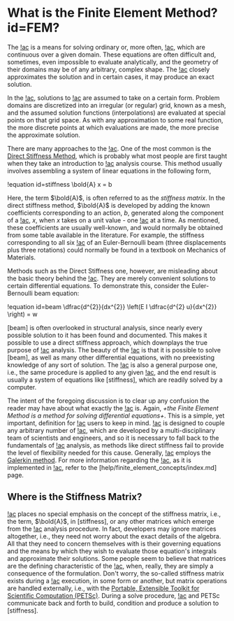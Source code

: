 # What is the Finite Element Method? id=FEM?

The [!ac](FEM) is a means for solving ordinary or, more often,
[!ac](PDEs), which are continuous over a given domain. These equations are often difficult and, sometimes, even impossible to evaluate analytically, and the geometry of their domains may be of any arbitrary, complex shape. The [!ac](FEM) closely approximates the solution and in certain cases, it may produce an exact solution.

In the [!ac](FEM), solutions to [!ac](PDEs) are assumed to take on a certain form. Problem domains are discretized into an irregular (or regular) grid, known as a mesh, and the assumed solution functions (interpolations) are evaluated at special points on that grid space. As with any approximation to some real function, the more discrete points at which evaluations are made, the more precise the approximate solution.

There are many approaches to the [!ac](FEM). One of the most common is the [Direct Stiffness Method](https://en.wikipedia.org/wiki/Direct_stiffness_method), which is probably what most people are first taught when they take an introduction to [!ac](FE) analysis course. This method usually involves assembling a system of linear equations in the following form,

!equation id=stiffness
\bold{A} x = b

Here, the term $\bold{A}$, is often referred to as the *stiffness matrix*. In the direct stiffness method, $\bold{A}$ is developed by adding the known coefficients corresponding to an action, $b$, generated along the component of a [!ac](DOF), $x$, when $x$ takes on a unit value - one [!ac](DOF) at a time. As mentioned, these coefficients are usually well-known, and would normally be obtained from some table available in the literature. For example, the stiffness corresponding to all six [!ac](DOFs) of an Euler-Bernoulli beam (three displacements plus three rotations) could normally be found in a textbook on Mechanics of Materials.

Methods such as the Direct Stiffness one, however, are misleading about the basic theory behind the [!ac](FEM). They are merely convenient solutions to certain differential equations. To demonstrate this, consider the Euler-Bernoulli beam equation:

!equation id=beam
\dfrac{d^{2}}{dx^{2}} \left(E I \dfrac{d^{2} u}{dx^{2}} \right) = w

[beam] is often overlooked in structural analysis, since nearly every possible solution to it has been found and documented. This makes it possible to use a direct stiffness approach, which downplays the true purpose of [!ac](FE) analysis. The beauty of the [!ac](FEM) is that it is possible to solve [beam],
as well as many other differential equations, with no preexisting knowledge of any sort of solution. The [!ac](FEM) is also a general purpose one, i.e., the same procedure is applied to any given [!ac](PDE), and the end result is usually a system of equations like [stiffness], which are readily solved by a computer.

The intent of the foregoing discussion is to clear up any confusion the reader may have about what exactly the [!ac](FEM) is. Again, *+the Finite Element Method is a method for solving differential equations+*. This is a simple, yet important, definition for [!ac](MOOSE) users to keep in mind. [!ac](MOOSE) is designed to couple any arbitrary number of [!ac](PDEs), which are developed by a multi-disciplinary team of scientists and engineers, and so it is necessary to fall back to the fundamentals of [!ac](FE) analysis, as methods like direct stiffness fail to provide the level of flexibility needed for this cause. Generally, [!ac](MOOSE) employs the [Galerkin method](https://en.wikipedia.org/wiki/Galerkin_method). For more information regarding the [!ac](FEM), as it is implemented in [!ac](MOOSE), refer to the [help/finite_element_concepts/index.md] page.

## Where is the Stiffness Matrix?

[!ac](MOOSE) places no special emphasis on the concept of the stiffness matrix, i.e., the term, $\bold{A}$, in [stiffness],
or any other matrices which emerge from the [!ac](FE) analysis procedure. In fact, developers may ignore matrices altogether, i.e., they need not worry about the exact details of the algebra. All that they need to concern themselves with is their governing equations and the means by which they wish to evaluate those equation's integrals and approximate their solutions. Some people seem to believe that matrices are the defining characteristic of the [!ac](FEM), when, really, they are simply a consequence of the formulation. Don't worry, the so-called stiffness matrix exists during a [!ac](MOOSE) execution, in some form or another, but matrix operations are handled externally, i.e., with the [Portable, Extensible Toolkit for Scientific Computation (PETSc)](https://www.mcs.anl.gov/petsc/). During a solve procedure, [!ac](MOOSE) and PETSc communicate back and forth to build, condition and produce a solution to [stiffness].
